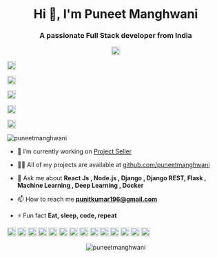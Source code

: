<h1 align="center">Hi 👋, I'm Puneet Manghwani</h1>
<h3 align="center">A passionate Full Stack developer from India</h3>

<p align="center">
<a href="https://twitter.com/puneetmanghwani" target="blank"><img align="center" src="https://cdn.jsdelivr.net/npm/simple-icons@3.0.1/icons/twitter.svg" alt="puneetmanghwani" height="20" width="20" /></a>
  
<a href="https://linkedin.com/in/puneet-manghwani-86191b169" target="blank"><img align="center" src="https://cdn.jsdelivr.net/npm/simple-icons@3.0.1/icons/linkedin.svg" alt="puneet-manghwani-86191b169" height="20" width="20" /></a>

<a href="https://stackoverflow.com/13089984" target="blank"><img align="center" src="https://cdn.jsdelivr.net/npm/simple-icons@3.0.1/icons/stackoverflow.svg" alt="13089984" height="20" width="20" /></a>

<a href="https://kaggle.com/punitkumar1999" target="blank"><img align="center" src="https://cdn.jsdelivr.net/npm/simple-icons@3.0.1/icons/kaggle.svg" alt="punitkumar1999" height="20" width="20" /></a>

<a href="https://fb.com/punitmanghwani" target="blank"><img align="center" src="https://cdn.jsdelivr.net/npm/simple-icons@3.0.1/icons/facebook.svg" alt="punitmanghwani" height="20" width="20" /></a>

<a href="https://instagram.com/puneeeettt" target="blank"><img align="center" src="https://cdn.jsdelivr.net/npm/simple-icons@3.0.1/icons/instagram.svg" alt="puneeeettt" height="20" width="20" /></a>
</p>
<p align="left"> <img src="https://komarev.com/ghpvc/?username=puneetmanghwani" alt="puneetmanghwani" /> </p>

- 🔭 I’m currently working on [Project Seller](puneetmanghwani/projectseller)

- 👨‍💻 All of my projects are available at [github.com/puneetmanghwani](puneetmanghwani?tab=repositories)

- 💬 Ask me about **React Js , Node.js , Django , Django REST, Flask , Machine Learning , Deep Learning , Docker**

- 📫 How to reach me **punitkumar196@gmail.com**

- ⚡ Fun fact **Eat, sleep, code, repeat**

<p align="left"><img src="https://konpa.github.io/devicon/devicon.git/icons/react/react-original-wordmark.svg" alt="react" width="20" height="20"/> <img src="https://konpa.github.io/devicon/devicon.git/icons/amazonwebservices/amazonwebservices-original-wordmark.svg" alt="amazonwebservices" width="20" height="20"/> <img src="https://konpa.github.io/devicon/devicon.git/icons/c/c-original.svg" alt="c" width="20" height="20"/> <img src="https://konpa.github.io/devicon/devicon.git/icons/cplusplus/cplusplus-original.svg" alt="cplusplus" width="20" height="20"/> <img src="https://konpa.github.io/devicon/devicon.git/icons/css3/css3-original-wordmark.svg" alt="css3" width="20" height="20"/> <img src="https://konpa.github.io/devicon/devicon.git/icons/django/django-original.svg" alt="django" width="20" height="20"/> <img src="https://konpa.github.io/devicon/devicon.git/icons/docker/docker-original-wordmark.svg" alt="docker" width="20" height="20"/> <img src="https://konpa.github.io/devicon/devicon.git/icons/html5/html5-original-wordmark.svg" alt="html5" width="20" height="20"/> <img src="https://konpa.github.io/devicon/devicon.git/icons/javascript/javascript-original.svg" alt="javascript" width="20" height="20"/> <img src="https://konpa.github.io/devicon/devicon.git/icons/mongodb/mongodb-original-wordmark.svg" alt="mongodb" width="20" height="20"/> <img src="https://konpa.github.io/devicon/devicon.git/icons/mysql/mysql-original-wordmark.svg" alt="mysql" width="20" height="20"/> <img src="https://konpa.github.io/devicon/devicon.git/icons/redhat/redhat-original-wordmark.svg" alt="redhat" width="20" height="20"/> <img src="https://konpa.github.io/devicon/devicon.git/icons/nodejs/nodejs-original-wordmark.svg" alt="nodejs" width="20" height="20"/> <img src="https://konpa.github.io/devicon/devicon.git/icons/python/python-original-wordmark.svg" alt="python" width="20" height="20"/></p><p align="center"> <img src="https://github-readme-stats.vercel.app/api?username=puneetmanghwani&show_icons=true" alt="puneetmanghwani" /> </p>

